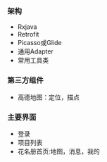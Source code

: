 ### 架构
* Rxjava
* Retrofit
* Picasso或Glide
* 通用Adapter
* 常用工具类


### 第三方组件
* 高德地图：定位，描点



### 主要界面
* 登录
* 项目列表
* 花名册首页:地图，消息，我的
